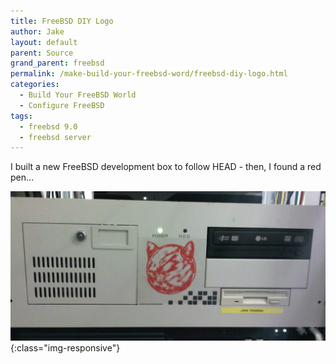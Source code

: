 ```yaml
---
title: FreeBSD DIY Logo
author: Jake
layout: default
parent: Source
grand_parent: freebsd
permalink: /make-build-your-freebsd-word/freebsd-diy-logo.html
categories:
  - Build Your FreeBSD World
  - Configure FreeBSD
tags:
  - freebsd 9.0
  - freebsd server
---
```

I built a new FreeBSD development box to follow HEAD - then, I found a red pen&#8230;

![FreeBSD Server DIY Logo](/assets/images/freebsd/zfs/FreeBSD-Server-DIY-Logo-e1321893927938.jpg){:class="img-responsive"}